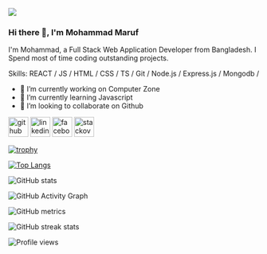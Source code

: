 

![](https://scontent.fdac14-1.fna.fbcdn.net/v/t39.30808-6/280423024_1011131923107354_8196128496511282366_n.jpg?_nc_cat=104&ccb=1-6&_nc_sid=ab6a21&_nc_ohc=OcD-M9KazPQAX9GT0fF&_nc_ht=scontent.fdac14-1.fna&oh=00_AT9qAahndEXlWCrKzcVBmljl401-0eIeuMalYd3hWclf1Q&oe=627E68B1)

### Hi there 👋, I'm Mohammad Maruf


I'm Mohammad, a Full Stack Web Application Developer from Bangladesh. I Spend most of time coding outstanding projects.

Skills:  REACT / JS / HTML / CSS / TS / Git / Node.js / Express.js / Mongodb / 

- 🔭 I’m currently working on Computer Zone 
- 🌱 I’m currently learning Javascript 
- 👯 I’m looking to collaborate on Github 

[<img src='https://cdn.jsdelivr.net/npm/simple-icons@3.0.1/icons/github.svg' alt='github' height='40'>](https://github.com/Maruf200008)  [<img src='https://cdn.jsdelivr.net/npm/simple-icons@3.0.1/icons/linkedin.svg' alt='linkedin' height='40'>](https://www.linkedin.com/in/md-maruf-gazi-a77b9621a/)  [<img src='https://cdn.jsdelivr.net/npm/simple-icons@3.0.1/icons/facebook.svg' alt='facebook' height='40'>](https://www.facebook.com/profile.php?id=100026316661875)  [<img src='https://cdn.jsdelivr.net/npm/simple-icons@3.0.1/icons/stackoverflow.svg' alt='stackoverflow' height='40'>](https://stackoverflow.com/users/users/11288573/mohammad-maruf)  


[![trophy](https://github-profile-trophy.vercel.app/?username=Maruf200008)](https://github.com/ryo-ma/github-profile-trophy)

[![Top Langs](https://github-readme-stats.vercel.app/api/top-langs/?username=Maruf200008)](https://github.com/anuraghazra/github-readme-stats)

![GitHub stats](https://github-readme-stats.vercel.app/api?username=Maruf200008&show_icons=true&count_private=true)  

![GitHub Activity Graph](https://activity-graph.herokuapp.com/graph?username=Maruf200008)  

![GitHub metrics](https://metrics.lecoq.io/Maruf200008)  

![GitHub streak stats](https://github-readme-streak-stats.herokuapp.com/?user=Maruf200008)  

![Profile views](https://gpvc.arturio.dev/Maruf200008)  




